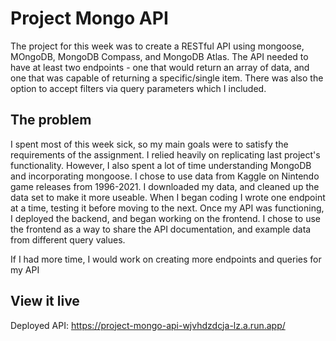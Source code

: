 # Project Mongo API

The project for this week was to create a RESTful API using mongoose, MOngoDB, MongoDB Compass, and MongoDB Atlas. The API needed to have at least two endpoints - one that would return an array of data, and one that was capable of returning a specific/single item. There was also the option to accept filters via query parameters which I included.

## The problem

I spent most of this week sick, so my main goals were to satisfy the requirements of the assignment. I relied heavily on replicating last project's functionality. However, I also spent a lot of time understanding MongoDB and incorporating mongoose. I chose to use data from Kaggle on Nintendo game releases from 1996-2021. I downloaded my data, and cleaned up the data set to make it more useable. When I began coding I wrote one endpoint at a time, testing it before moving to the next. Once my API was functioning, I deployed the backend, and began working on the frontend. I chose to use the frontend as a way to share the API documentation, and example data from different query values.

If I had more time, I would work on creating more endpoints and queries for my API

## View it live

Deployed API: https://project-mongo-api-wjvhdzdcja-lz.a.run.app/
